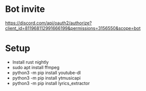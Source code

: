 # Bot invite

https://discord.com/api/oauth2/authorize?client_id=811968112991666199&permissions=3156550&scope=bot

# Setup
- Install rust nightly
- sudo apt install ffmpeg
- python3 -m pip install youtube-dl
- python3 -m pip install ytmusicapi
- python3 -m pip install lyrics_extractor